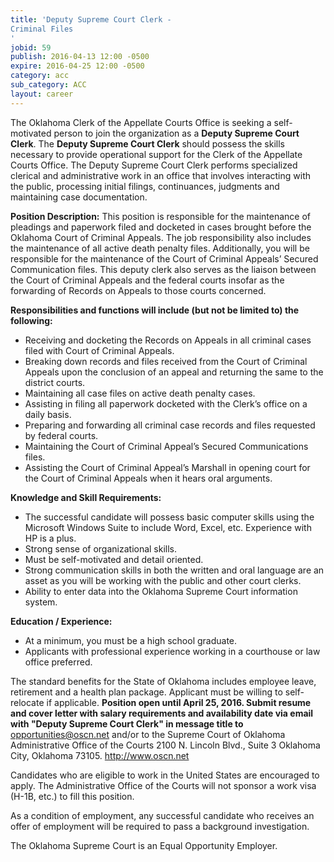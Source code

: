 ```yaml
---
title: 'Deputy Supreme Court Clerk - 
Criminal Files
'
jobid: 59
publish: 2016-04-13 12:00 -0500
expire: 2016-04-25 12:00 -0500
category: acc
sub_category: ACC
layout: career
---
```

<p>The Oklahoma Clerk of the Appellate Courts Office is seeking a self-motivated person to join the organization as a <strong>Deputy Supreme Court Clerk</strong>. The <strong>Deputy Supreme Court Clerk</strong> should possess the skills necessary to provide operational support for the Clerk of the Appellate Courts Office.  The Deputy Supreme Court Clerk performs specialized clerical and administrative work in an office that involves interacting with the public, processing initial filings, continuances, judgments and maintaining case documentation.</p>
<p><strong>Position Description:</strong>
This position is responsible for the maintenance of pleadings and paperwork filed and docketed in cases brought before the Oklahoma Court of Criminal Appeals.  The job responsibility also includes the maintenance of all active death penalty files.  Additionally, you will be responsible for the maintenance of the Court of Criminal Appeals’ Secured Communication files.  This deputy clerk also serves as the liaison between the Court of Criminal Appeals and the federal courts insofar as the forwarding of Records on Appeals to those courts concerned.</p>
<p><strong>Responsibilities and functions will include (but not be limited to) the following:</strong></p>
<ul>
<li>Receiving and docketing the Records on Appeals in all criminal cases filed with Court of Criminal Appeals.</li>
<li>Breaking down records and files received from the Court of Criminal Appeals upon the conclusion of an appeal and returning the same to the district courts.</li>
<li>Maintaining all case files on active death penalty cases.</li>
<li>Assisting in filing all paperwork docketed with the Clerk’s office on a daily basis.</li>
<li>Preparing and forwarding all criminal case records and files requested by federal courts.</li>
<li>Maintaining the Court of Criminal Appeal’s Secured Communications files.</li>
<li>Assisting the Court of Criminal Appeal’s Marshall in opening court for the Court of Criminal Appeals when it hears oral arguments.</li>
</ul>
<p><strong>Knowledge and Skill Requirements:</strong></p>
<ul>
<li>The successful candidate will possess basic computer skills using the Microsoft Windows Suite to include Word, Excel, etc.   Experience with HP is a plus.</li>
<li>Strong sense of organizational skills.</li>
<li>Must be self-motivated and detail oriented.</li>
<li>Strong communication skills in both the written and oral language are an asset as you will be working with the public and other court clerks.</li>
<li>Ability to enter data into the Oklahoma Supreme Court information system.</li>
</ul>
<p><strong>Education / Experience:</strong></p>
<ul>
<li>At a minimum, you must be a high school graduate.</li>
<li>Applicants with professional experience working in a courthouse or law office preferred.</li>
</ul>
<p>The standard benefits for the State of Oklahoma includes employee leave, retirement and a health plan package. Applicant must be willing to self-relocate if applicable. <strong>Position open until April 25, 2016. Submit resume and cover letter with salary requirements and availability date via email with "Deputy Supreme Court Clerk" in message title to</strong> <a href="mailto:opportunities@oscn.net" target="_blank">opportunities@oscn.net</a> and/or to the Supreme Court of Oklahoma Administrative Office of the Courts 2100 N. Lincoln Blvd., Suite 3 Oklahoma City, Oklahoma 73105. <a href="http://www.oscn.net" target="_blank">http://www.oscn.net</a></p>
<p>Candidates who are eligible to work in the United States are encouraged to apply.   The Administrative Office of the Courts will not sponsor a work visa (H-1B, etc.) to fill this position.</p>
<p>As a condition of employment, any successful candidate who receives an offer of employment will be required to pass a background investigation.</p>
<p>The Oklahoma Supreme Court is an Equal Opportunity Employer.</p>